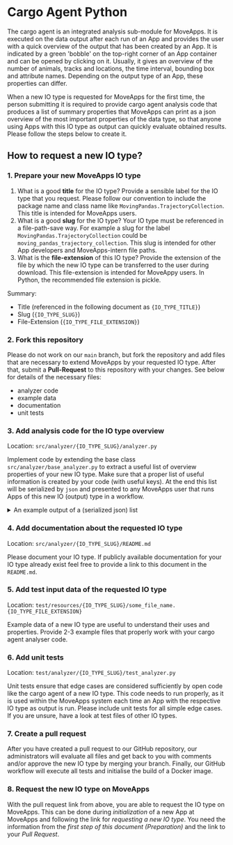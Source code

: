# Cargo Agent Python

The cargo agent is an integrated analysis sub-module for MoveApps. It is executed on the data output after each run of an App and provides the user with a quick overview of the output that has been created by an App. It is indicated by a green 'bobble' on the top-right corner of an App container and can be opened by clicking on it. Usually, it gives an overview of the number of animals, tracks and locations, the time interval, bounding box and attribute names. Depending on the output type of an App, these properties can differ. 

When a new IO type is requested for MoveApps for the first time, the person submitting it is required to provide cargo agent analysis code that produces a list of summary properties that MoveApps can print as a json overview of the most important properties of the data type, so that anyone using Apps with this IO type as output can quickly evaluate obtained results. Please follow the steps below to create it.

## How to request a new IO type?

### 1. Prepare your new MoveApps IO type

1. What is a good **title** for the IO type?
Provide a sensible label for the IO type that you request. Please follow our convention to include the package name and class name like `MovingPandas.TrajectoryCollection`. This title is intended for MoveApps users.
1. What is a good **slug** for the IO type? Your IO type must be referenced in a file-path-save way. For example a slug for the label `MovingPandas.TrajectoryCollection` could be `moving_pandas_trajectory_collection`. This slug is intended for other App developers and MoveApps-intern file paths.
1. What is the **file-extension** of this IO type?
Provide the extension of the file by which the new IO type can be transferred to the user during download. This file-extension is intended for MoveAppy users. In Python, the recommended file extension is pickle.

Summary:

- Title (referenced in the following document as `{IO_TYPE_TITLE}`)
- Slug (`{IO_TYPE_SLUG}`)
- File-Extension (`{IO_TYPE_FILE_EXTENSION}`)

### 2. Fork this repository

Please do not work on our `main` branch, but fork the repository and add files that are necessary to extend MoveApps by your requested IO type. After that, submit a **Pull-Request** to this repository with your changes. See below for details of the necessary files: 

- analyzer code
- example data
- documentation
- unit tests

### 3. Add analysis code for the IO type overview

Location: `src/analyzer/{IO_TYPE_SLUG}/analyzer.py`

Implement code by extending the base class `src/analyzer/base_analyzer.py` to extract a useful list of overview properties of your new IO type. Make sure that a proper list of useful information is created by your code (with useful keys). At the end this list will be serialized by `json` and presented to any MoveApps user that runs Apps of this new IO (output) type in a workflow.

<details>
    <summary>An example output of a (serialized json) list</summary>

    ```
    {
        "sensor_types":[
            "GPS"
        ],
        "taxa":[
            "Anser albifrons"
        ],
        "animals_total_number": 2,
        "animal_attributes":[
            "individual.local.identifier",
            "visible",
            "individual.id",
            "deployment.id",
            "tag.id",
            "study.id",
            "sensor.type.id",
            "tag.local.identifier",
            "individual.taxon.canonical.name",
            "study.name",
            "sensor.type",
            "sex",
            "taxon.canonical.name",
            "timestamp.start",
            "timestamp.end",
            "number.of.events",
            "number.of.deployments",
            "sensor.type.ids",
            "animalName"
        ],
        "positions_total_number":4653,
        "track_attributes":[
            "event.id",
            "timestamp",
            "location.long",
            "location.lat",
            "heading",
            "height.above.ellipsoid",
            "migration.stage",
            "migration.stage.standard"
        ],
        "timestamps_range":[
            "2013-09-30 08:30:48",
            "2014-10-25 08:30:44"
        ],
        "animal_names":[
            "2704",
            "2731"
        ],
        "positions_bounding_box":[
            {
                "min":6.2172,
                "max":39.4644,
                "_row":"coords.x1"
            },
            {
                "min":51.4005,
                "max":63.9659,
                "_row":"coords.x2"
            }
        ],
        "tracks_total_number":2,
        "projection":[
            "+proj=longlat +datum=WGS84 +no_defs"
        ],
        "track_names":[
            "X2704",
            "X2731"
        ],
        "number_positions_by_track":[
            {
                "positions_number":706,
                "animal":"X2704"
            },
            {
                "positions_number":3947,
                "animal":"X2731"
            }
        ]
    }
    ```
</details>

### 4. Add documentation about the requested IO type

Location: `src/analyzer/{IO_TYPE_SLUG}/README.md`

Please document your IO type. If publicly available documentation for your IO type already exist feel free to provide a link to this document in the `README.md`.

### 5. Add test input data of the requested IO type

Location: `test/resources/{IO_TYPE_SLUG}/some_file_name.{IO_TYPE_FILE_EXTENSION}`

Example data of a new IO type are useful to understand their uses and properties. Provide 2-3 example files that properly work with your cargo agent analyser code.

### 6. Add unit tests

Location: `test/analyzer/{IO_TYPE_SLUG}/test_analyzer.py`

Unit tests ensure that edge cases are considered sufficiently by open code like the cargo agent of a new IO type. This code needs to run properly, as it is used within the MoveApps system each time an App with the respective IO type as output is run. Please include unit tests for all simple edge cases. If you are unsure, have a look at test files of other IO types.

### 7. Create a pull request

After you have created a pull request to our GitHub repository, our administrators will evaluate all files and get back to you with comments and/or approve the new IO type by merging your branch. Finally, our GitHub workflow will execute all tests and initialise the build of a Docker image.

### 8. Request the new IO type on MoveApps

With the pull request link from above, you are able to request the IO type on MoveApps. This can be done during _initialization_ of a new App at MoveApps and following the link for _requesting a new IO type_. You need the information from the _first step of this document (Preparation)_ and the link to your _Pull Request_.
